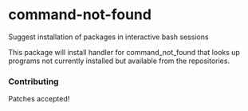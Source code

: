 # command-not-found
Suggest installation of packages in interactive bash sessions

 This package will install handler for command_not_found that looks up
 programs not currently installed but available from the repositories.

### Contributing
Patches accepted!
